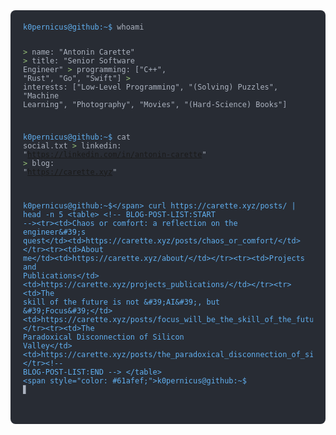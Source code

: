 <div style="background-color: #282c34; border-radius: 8px; padding: 20px; font-family: 'Courier New', Courier, monospace; color: #abb2bf;">
  <pre style="margin: 0; white-space: pre-wrap;"><code><span style="color: #61afef;">k0pernicus@github:~$</span> whoami

<span style="color: #98c379;">&gt;</span> name: "Antonin Carette"
<span style="color: #98c379;">&gt;</span> title: "Senior Software Engineer"
<span style="color: #98c379;">&gt;</span> programming:  ["C++", "Rust", "Go", "Swift"]
<span style="color: #98c379;">&gt;</span> interests:  ["Low-Level Programming", "(Solving) Puzzles", "Machine Learning", "Photography", "Movies", "(Hard-Science) Books"]

<span style="color: #61afef;">k0pernicus@github:~$</span> cat social.txt
<span style="color: #98c379;">&gt;</span> linkedin: "<a href="https://linkedin.com/in/antonin-carette" target="_blank" style="color: #c678dd; text-decoration: underline;">https://linkedin.com/in/antonin-carette</a>"
<span style="color: #98c379;">&gt;</span> blog:     "<a href="https://carette.xyz" target="_blank" style="color: #c678dd; text-decoration: underline;">https://carette.xyz</a>"

<span style="color: #61afef;">k0pernicus@github:~$</span> curl https://carette.xyz/posts/ | head -n 5 <table> <!-- BLOG-POST-LIST:START --><tr><td>Chaos or comfort: a reflection on the engineer&#39;s quest</td><td>https://carette.xyz/posts/chaos_or_comfort/</td></tr><tr><td>About me</td><td>https://carette.xyz/about/</td></tr><tr><td>Projects and Publications</td><td>https://carette.xyz/projects_publications/</td></tr><tr><td>The skill of the future is not &#39;AI&#39;, but &#39;Focus&#39;</td><td>https://carette.xyz/posts/focus_will_be_the_skill_of_the_future/</td></tr><tr><td>The Paradoxical Disconnection of Silicon Valley</td><td>https://carette.xyz/posts/the_paradoxical_disconnection_of_silicon_valley/</td></tr><!-- BLOG-POST-LIST:END --> </table>
<span style="color: #61afef;">k0pernicus@github:~$</span> <span style="animation: blink 1s step-end infinite;">▋</span></code></pre>
</div>
